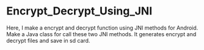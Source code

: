 # Encrypt_Decrypt_Using_JNI
Here, I make a encrypt and decrypt function using JNI methods for Android.
Make a Java class for call these two JNI methods.
It generates encrypt and decrypt files and save in sd card.
